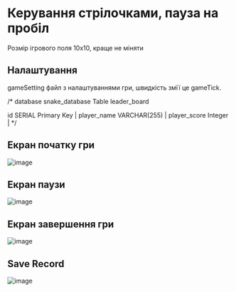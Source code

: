 # Керування стрілочками, пауза на пробіл
Розмір ігрового поля 10х10, краще не міняти

## Налаштування
gameSetting файл з налаштуваннями гри, швидкість змїї це gameTick.

/* 
database snake_database
Table leader_board

id SERIAL Primary Key |
player_name VARCHAR(255) |
player_score Integer |
*/

## Екран початку гри
![image](https://github.com/H1mka/snake-game/assets/60039557/6b20ab72-6213-4c4b-a910-76ad4574a537)

## Екран паузи
![image](https://github.com/H1mka/snake-game/assets/60039557/ff345b6d-83fd-46ec-a4ad-480f2d929688)

## Екран завершення гри
![image](https://github.com/H1mka/snake-game/assets/60039557/8461b84c-dcd7-4061-b15d-fcf1153b639e)

## Save Record
![image](https://github.com/H1mka/snake-game/assets/60039557/47e2e6dc-75d6-4deb-8272-095e57b7a476)
